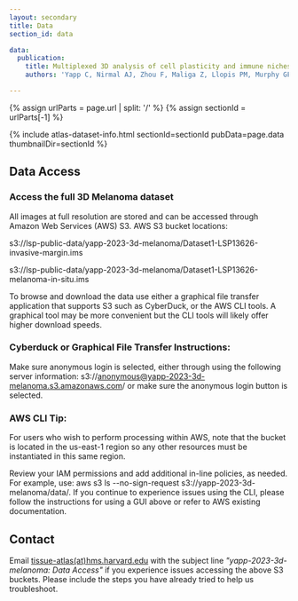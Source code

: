 ```yaml
---
layout: secondary
title: Data
section_id: data

data:
  publication:
    title: Multiplexed 3D analysis of cell plasticity and immune niches in melanoma
    authors: 'Yapp C, Nirmal AJ, Zhou F, Maliga Z, Llopis PM, Murphy GF, Lian CG, Danuser G, Santagata S, Sorger PK'

---
```


{% assign urlParts = page.url | split: '/' %}
{% assign sectionId = urlParts[-1] %}

{% include atlas-dataset-info.html
    sectionId=sectionId
    pubData=page.data
    thumbnailDir=sectionId %}


## Data Access

### Access the full 3D Melanoma dataset

All images at full resolution are stored and can be accessed through Amazon Web Services (AWS) S3.
AWS S3 bucket locations:

s3://lsp-public-data/yapp-2023-3d-melanoma/Dataset1-LSP13626-invasive-margin.ims

s3://lsp-public-data/yapp-2023-3d-melanoma/Dataset1-LSP13626-melanoma-in-situ.ims

To browse and download the data use either a graphical file transfer application that supports S3 such as CyberDuck, or the AWS CLI tools. A graphical tool may be more convenient but the CLI tools will likely offer higher download speeds.

### Cyberduck or Graphical File Transfer Instructions:

Make sure anonymous login is selected, either through using the following server information: s3://anonymous@yapp-2023-3d-melanoma.s3.amazonaws.com/ or make sure the anonymous login button is selected.

### AWS CLI Tip:
For users who wish to perform processing within AWS, note that the bucket is located in the us-east-1 region so any other resources must be instantiated in this same region.

Review your IAM permissions and add additional in-line policies, as needed. For example, use: aws s3 ls --no-sign-request s3://yapp-2023-3d-melanoma/data/. If you continue to experience issues using the CLI, please follow the instructions for using a GUI above or refer to AWS existing documentation.

## Contact

Email [tissue-atlas(at)hms.harvard.edu](mailto:tissue-atlas@hms.harvard.edu) with the subject line *"yapp-2023-3d-melanoma: Data Access"* if you experience issues accessing the above S3 buckets. Please include the steps you have already tried to help us troubleshoot.
